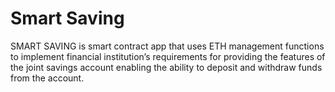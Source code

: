 # Smart Saving
SMART SAVING is smart contract app that uses ETH management functions to implement financial institution’s requirements for providing the features of the joint savings account enabling the ability to deposit and withdraw funds from the account.
